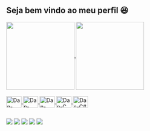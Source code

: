 ## Seja bem vindo ao meu perfil 😆
<div>
  <a href="https://github.com/DanFireDark47">
  <img align="center" img height="180em" src="https://github-readme-stats.vercel.app/api?username=DanFireDark47&show_icons=true&theme=tokyonight&include_all_commits=true&count_private=true"/>
  <img align="center" img height="180em" src="https://github-readme-stats.vercel.app/api/top-langs/?username=DanFireDark47&layout=compact&langs_count=7&theme=dark"/>
</div>
  
 <div style="display: inline_block"><br>
   <img align="center" alt="Dan-CSS" height="30" width="40" src="https://cdn.jsdelivr.net/gh/devicons/devicon/icons/css3/css3-original-wordmark.svg">
   <img align="center" alt="Dan-HTML" height="30" width="40" src="https://cdn.jsdelivr.net/gh/devicons/devicon/icons/html5/html5-original-wordmark.svg">
   <img align="center" alt="Dan-Python" height="30" width="40" src="https://cdn.jsdelivr.net/gh/devicons/devicon/icons/python/python-original.svg">
   <img align="center" alt="Dan-C" height="30" width="40" src="https://cdn.jsdelivr.net/gh/devicons/devicon/icons/c/c-original.svg">
   <img align="center" alt="Dan-C#" height="30" width="40" src="https://cdn.jsdelivr.net/gh/devicons/devicon/icons/csharp/csharp-original.svg">
   
 </div>
  
  ##
  
  <div> 
  <a href="https://www.instagram.com/din.amus/" target="_blank"><img src="https://img.shields.io/badge/-Instagram-%23E4405F?style=for-the-badge&logo=instagram&logoColor=white" target="_blank"></a>
 	<a href="https://www.twitch.tv/danfiredark" target="_blank"><img src="https://img.shields.io/badge/Twitch-9146FF?style=for-the-badge&logo=twitch&logoColor=white" target="_blank"></a>
 <a href="https://discord.gg/YYVQXfeD5x" target="_blank"><img src="https://img.shields.io/badge/Discord-7289DA?style=for-the-badge&logo=discord&logoColor=white" target="_blank"></a> 
  <a href = "mailto:DFDark47@Gmail.com"><img src="https://img.shields.io/badge/-Gmail-%23333?style=for-the-badge&logo=gmail&logoColor=white" target="_blank"></a>
  <a href="https://www.linkedin.com/in/danilosilvadeoliveira/" target="_blank"><img src="https://img.shields.io/badge/-LinkedIn-%230077B5?style=for-the-badge&logo=linkedin&logoColor=white" target="_blank"></a>  
</div>
